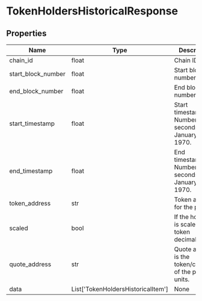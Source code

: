 # TokenHoldersHistoricalResponse


## Properties
Name | Type | Description
------------ | ------------- | -------------
chain_id | float | Chain ID.
start_block_number | float | Start block number.
end_block_number | float | End block number.
start_timestamp | float | Start timestamp. Number of seconds since January 1, 1970.
end_timestamp | float | End timestamp. Number of seconds since January 1, 1970.
token_address | str | Token address for the price.
scaled | bool | If the holding is scaled by token decimals.
quote_address | str | Quote address is the token/currency of the price units.
data | List['TokenHoldersHistoricalItem'] | None

